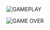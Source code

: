 ![GAMEPLAY](https://github.com/ArtyomSenokosov/Dungeon_Master/assets/78228117/c7de0e21-6146-413b-9f58-237d67fff55e)

![GAME OVER](https://github.com/ArtyomSenokosov/Dungeon_Master/assets/78228117/1876137b-7a0a-4ab5-9373-122cf3af600b)
